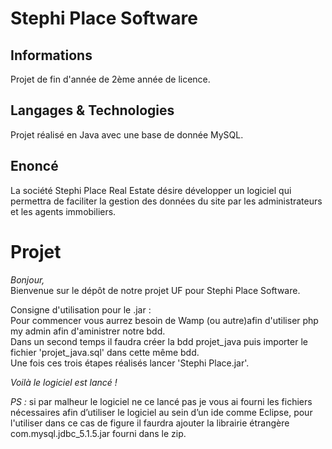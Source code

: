 # Stephi Place Software 
## Informations  
Projet de fin d'année de 2ème année de licence.   

## Langages & Technologies  
Projet réalisé en Java avec une base de donnée MySQL.  

## Enoncé  
La société Stephi Place Real Estate désire développer un logiciel qui permettra de faciliter la gestion des données du site par les administrateurs et les 
agents immobiliers.    

# Projet
_Bonjour,_   
Bienvenue sur le dépôt de notre projet UF pour Stephi Place Software.  

Consigne d'utilisation pour le .jar :  
Pour commencer vous aurrez besoin de Wamp (ou autre)afin d'utiliser php my admin afin d'aministrer
notre bdd.  
Dans un second temps il faudra créer la bdd projet_java puis importer le fichier 'projet_java.sql'
dans cette même bdd.  
Une fois ces trois étapes réalisés lancer 'Stephi Place.jar'.  
 
*Voilà le logiciel est lancé !*  

_PS :_ si par malheur le logiciel ne ce lancé pas je vous ai fourni les fichiers nécessaires 
afin d’utiliser le logiciel au sein d’un ide comme Eclipse, pour l'utiliser dans ce cas de figure
il faurdra ajouter la librairie étrangère com.mysql.jdbc_5.1.5.jar fourni dans le zip.   
